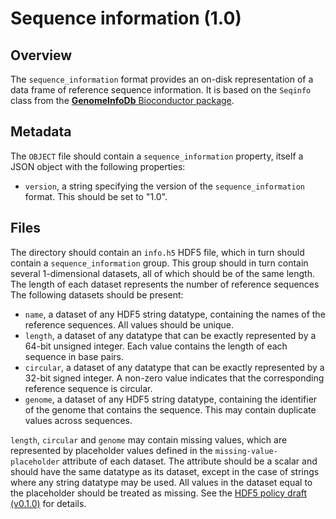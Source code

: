 

# Sequence information (1.0)

## Overview

The `sequence_information` format provides an on-disk representation of a data frame of reference sequence information. 
It is based on the `Seqinfo` class from the [**GenomeInfoDb** Bioconductor package](https://bioconductor.org/packages/GenomeInfoDb).

## Metadata

The `OBJECT` file should contain a `sequence_information` property, itself a JSON object with the following properties:

- `version`, a string specifying the version of the `sequence_information` format.
  This should be set to "1.0".

## Files

The directory should contain an `info.h5` HDF5 file, which in turn should contain a `sequence_information` group.
This group should in turn contain several 1-dimensional datasets, all of which should be of the same length.
The length of each dataset represents the number of reference sequences
The following datasets should be present:

- `name`, a dataset of any HDF5 string datatype, containing the names of the reference sequences.
  All values should be unique.
- `length`, a dataset of any datatype that can be exactly represented by a 64-bit unsigned integer.
  Each value contains the length of each sequence in base pairs.
- `circular`, a dataset of any datatype that can be exactly represented by a 32-bit signed integer.
  A non-zero value indicates that the corresponding reference sequence is circular.
- `genome`, a dataset of any HDF5 string datatype, containing the identifier of the genome that contains the sequence.
  This may contain duplicate values across sequences.

`length`, `circular` and `genome` may contain missing values, which are represented by placeholder values defined in the `missing-value-placeholder` attribute of each dataset.
The attribute should be a scalar and should have the same datatype as its dataset, except in the case of strings where any string datatype may be used.
All values in the dataset equal to the placeholder should be treated as missing.
See the [HDF5 policy draft (v0.1.0)](https://github.com/ArtifactDB/Bioc-HDF5-policy/tree/v0.1.0) for details.
